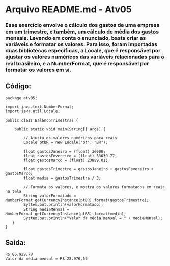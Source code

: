 # Arquivo README.md - Atv05

### Esse exercício envolve o cálculo dos gastos de uma empresa em um trimestre, e também, um cálculo de média dos gastos mensais. Levendo em conta o enunciado, basta criar as variáveis e formatar os valores. Para isso, foram importadas duas bibliotecas específicas, a **Locale**, que é responsável por ajustar os valores numéricos das variáveis relacionadas para o real brasileiro, e a  **NumberFormat**, que é responsável por formatar os valores em sí.

## Código:
~~~
package atv05;

import java.text.NumberFormat;
import java.util.Locale;

public class BalancoTrimestral {

    public static void main(String[] args) {
        
        // Ajusta os valores numéricos para reais
        Locale ptBR = new Locale("pt", "BR");
        
        float gastosJaneiro = (float) 30000;
        float gastosFevereiro = (float) 33030.77;
        float gastosMarco = (float) 23899.01;

        float gastosTrimestre = gastosJaneiro + gastosFevereiro + gastosMarco;
        float media = gastosTrimestre / 3;

        // Formata os valores, e mostra os valores formatados em reais na tela
        String valorFormatado = NumberFormat.getCurrencyInstance(ptBR).format(gastosTrimestre);
        System.out.println(valorFormatado);
        String mediaMensal = NumberFormat.getCurrencyInstance(ptBR).format(media);
        System.out.println("Valor da média mensal = " + mediaMensal);
   }
}
~~~

## Saída:
~~~
R$ 86.929,78
Valor da média mensal = R$ 28.976,59
~~~